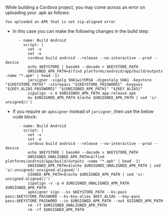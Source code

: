 While building a Cordova project, you may come across an error on uploading your .apk as follows: 

` You uploaded an APK that is not zip-aligned error `

- In this case you can make the following changes in the build step:
```
      - name: Build Android
        script: |
          set -x
          set -e
          cordova build android --release --no-interactive --prod --device
          echo $KEYSTORE | base64 --decode > $KEYSTORE_PATH
          UNSIGNED_APK_PATH=$(find platforms/android/app/build/outputs -name "*.apk" | head -1)
          jarsigner -sigalg SHA1withRSA -digestalg SHA1 -keystore "${KEYSTORE_PATH}" -storepass "${KEYSTORE_PASSWORD}" -keypass "${KEY_ALIAS_PASSWORD}" "${UNSIGNED_APK_PATH}" "${KEY_ALIAS}"
          zipalign -v 4 $UNSIGNED_APK_PATH app-release.apk
          mv $UNSIGNED_APK_PATH $(echo $UNSIGNED_APK_PATH | sed 's/-unsigned//')
```

- If you require an `apksigner` instead of `jarsigner`, then use the below code block:

```
      - name: Build Android
        script: |
          set -x
          set -e
          cordova build android --release --no-interactive --prod --device
          echo $KEYSTORE | base64 --decode > $KEYSTORE_PATH
          UNSIGNED_UNALIGNED_APK_PATH=$(find platforms/android/app/build/outputs -name "*.apk" | head -1)
          UNSIGNED_APK_PATH=$(echo $UNSIGNED_UNALIGNED_APK_PATH | sed 's/-unsigned/-unsigned-aligned/')
          SIGNED_APK_PATH=$(echo $UNSIGNED_APK_PATH | sed 's/-unsigned-aligned//')
          zipalign -v -p 4 $UNSIGNED_UNALIGNED_APK_PATH $UNSIGNED_APK_PATH
          apksigner sign --ks $KEYSTORE_PATH --ks-pass pass:$KEYSTORE_PASSWORD --ks-key-alias $KEY_ALIAS --key-pass pass:$KEYSTORE_PASSWORD --in $UNSIGNED_APK_PATH --out $SIGNED_APK_PATH
          rm -rf $UNSIGNED_UNALIGNED_APK_PATH
          rm -rf $UNSIGNED_APK_PATH
```
